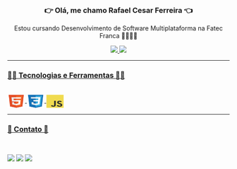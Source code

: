 <h3 align="center"> 👉 Olá, me chamo Rafael Cesar Ferreira 👈 </h3>

  <p align="center">Estou cursando Desenvolvimento de Software Multiplataforma na Fatec Franca 👨‍🎓👨‍🎓</p>
  
  <div align="center">
  <a href="https://github.com/rafaelcf00">
  <img height="180em" src="https://github-readme-stats.vercel.app/api?username=rafaelcf00&show_icons=true&theme=dark&include_all_commits=true&count_private=true"/>
  <img height="180em" src="https://github-readme-stats.vercel.app/api/top-langs/?username=rafaelcf00&layout=compact&langs_count=7&theme=dark"/>
  </div>
  <hr>
  <div style="display: inline_block">
  <h3> 🧑‍💻 Tecnologias e Ferramentas 🧑‍💻  </h3> 
  <br>
  <img align="center" alt="Rafa-HTML" height="30" width="40" src="https://raw.githubusercontent.com/devicons/devicon/master/icons/html5/html5-original.svg">
  <img align="center" alt="Rafa-CSS" height="30" width="40" src="https://raw.githubusercontent.com/devicons/devicon/master/icons/css3/css3-original.svg">
  <img align="center" alt="Rafa-JAVASCRIPT" height="30" width="40" src="https://raw.githubusercontent.com/devicons/devicon/master/icons/javascript/javascript-original.svg">
 
  </div>
  
  <hr>

  <div>
    
   <h3> 📶 Contato 📶  </h3> 
    
   <br>
    
    
  <a href="https://www.instagram.com/rafael.cesarferreira.1/" target="_blank"><img src="https://img.shields.io/badge/-Instagram-%23E4405F?style=for-the-badge&logo=instagram&logoColor=white" target="_blank"></a>
  <a href = "mailto:rafacesar0070@gmail.com"><img src="https://img.shields.io/badge/-Gmail-%23333?style=for-the-badge&logo=gmail&logoColor=white" target="_blank"></a>
  <a href="https://www.linkedin.com/in/rafael-cesar-ferreira-3894b8231/" target="_blank"><img src="https://img.shields.io/badge/-LinkedIn-%230077B5?style=for-the-badge&logo=linkedin&logoColor=white" target="_blank"></a>
    
  </div>
